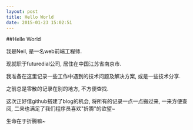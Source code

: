 ```yaml
---
layout: post
title: Hello World
date: 2015-01-23 15:02:51
---
```

##Helle World

我是Neil, 是一名web前端工程师.


现就职于futuredial公司, 居住在中国江苏省南京市.


我准备在这里记录一些工作中遇到的技术问题及解决方案, 或是一些技术分享.


之前总是零散的记录在别的地方, 不方便查找.


这次正好借github搭建了blog的机会, 将所有的记录一点一点搬过来, 一来方便查阅, 二来也满足了我们程序员喜欢"折腾"的欲望~


生命在于折腾嘛~